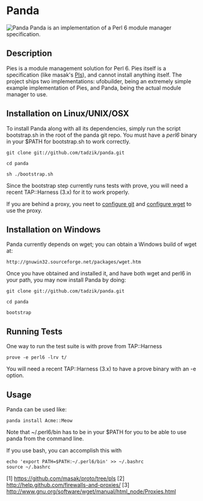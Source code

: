 # Panda

![Panda](http://modules.perl6.org/panda.png) Panda is an implementation of a Perl 6 module manager specification.

## Description

Pies is a module management solution for Perl 6.
Pies itself is a specification (like masak's [Pls](https://github.com/masak/proto/tree/panda)), and cannot
install anything itself. The project ships two implementations:
ufobuilder, being an extremely simple example implementation of Pies,
and Panda, being the actual module manager to use.

## Installation on Linux/UNIX/OSX

To install Panda along with all its dependencies, simply run the script
bootstrap.sh in the root of the panda git repo. You must have a
*perl6* binary in your $PATH for bootstrap.sh to work correctly.

    git clone git://github.com/tadzik/panda.git

    cd panda

    sh ./bootstrap.sh

Since the bootstrap step currently runs tests with prove, you will need a
recent TAP::Harness (3.x) for it to work properly.

If you are behind a proxy, you neet to [configure git](http://help.github.com/firewalls-and-proxies/) 
and [configure wget](http://www.gnu.org/software/wget/manual/html_node/Proxies.html) to use the proxy.

## Installation on Windows

Panda currently depends on wget; you can obtain a Windows build of wget at:

    http://gnuwin32.sourceforge.net/packages/wget.htm
    
Once you have obtained and installed it, and have both wget and perl6 in
your path, you may now install Panda by doing:

    git clone git://github.com/tadzik/panda.git

    cd panda

    bootstrap

## Running Tests

One way to run the test suite is with prove from TAP::Harness

    prove -e perl6 -lrv t/

You will need a recent TAP::Harness (3.x) to have a prove binary with an -e option.

## Usage

Panda can be used like:

    panda install Acme::Meow

Note that ~/.perl6/bin has to be in your $PATH for you to be able to use
panda from the command line.

If you use bash, you can accomplish this with

    echo 'export PATH=$PATH:~/.perl6/bin' >> ~/.bashrc
    source ~/.bashrc

[1] https://github.com/masak/proto/tree/pls
[2] http://help.github.com/firewalls-and-proxies/
[3] http://www.gnu.org/software/wget/manual/html_node/Proxies.html
